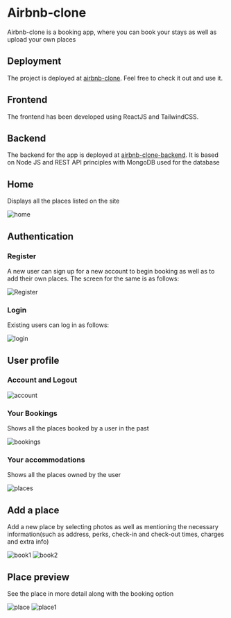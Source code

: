 # Airbnb-clone
Airbnb-clone is a booking app, where you can book your stays as well as upload your own places
## Deployment
The project is deployed at [airbnb-clone](). Feel free to check it out and use it.
## Frontend
The frontend has been developed using ReactJS and TailwindCSS.
## Backend
The backend for the app is deployed at [airbnb-clone-backend](). It is based on Node JS and REST API principles with MongoDB used for the database
## Home
Displays all the places listed on the site

![home](https://github.com/virajrodge5/airbnb-clone/assets/99235371/6ad7494a-1606-442b-8035-e363440557fb)
## Authentication
### Register
A new user can sign up for a new account to begin booking as well as to add their own places. The screen for the same is as follows:

![Register](https://github.com/virajrodge5/airbnb-clone/assets/99235371/76d7770e-6047-461e-8fd3-7a1b56cd17b2)
### Login
Existing users can log in as follows:

![login](https://github.com/virajrodge5/airbnb-clone/assets/99235371/472f1de3-b8f6-4688-b721-74d0b8082edf)
## User profile
### Account and Logout 

![account](https://github.com/virajrodge5/airbnb-clone/assets/99235371/3288761a-58ea-442f-9933-482906a2b002)
### Your Bookings
Shows all the places booked by a user in the past

![bookings](https://github.com/virajrodge5/airbnb-clone/assets/99235371/af78c9aa-c648-484c-9d39-1e59f0e732cc)
### Your accommodations
Shows all the places owned by the user

![places](https://github.com/virajrodge5/airbnb-clone/assets/99235371/f13f7ab2-b2c2-4806-99d0-00ffb3ef0fd6)
## Add a place
Add a new place by selecting photos as well as mentioning the necessary information(such as address, perks, check-in and check-out times, charges and extra info)

![book1](https://github.com/virajrodge5/airbnb-clone/assets/99235371/859ba4a6-46a0-402d-8dae-d33df4be82ae)
![book2](https://github.com/virajrodge5/airbnb-clone/assets/99235371/4e53e082-9ab2-4a5b-8d13-fc7eed5dac4c)
## Place preview
See the place in more detail along with the booking option

![place](https://github.com/virajrodge5/airbnb-clone/assets/99235371/bb83572b-c378-492f-8e91-5d49adc7f126)
![place1](https://github.com/virajrodge5/airbnb-clone/assets/99235371/76866eb4-06a9-4360-a466-6fb1a322d0f1)


